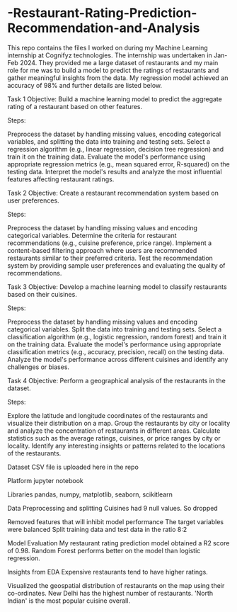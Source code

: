 # -Restaurant-Rating-Prediction-Recommendation-and-Analysis

This repo contains the files I worked on during my Machine Learning internship at Cognifyz technologies. The internship was undertaken in Jan-Feb 2024. They provided me a large dataset of restaurants and my main role for me was to build a model to predict the ratings of restaurants and gather meaningful insights from the data. My regression model achieved an accuracy of 98% and further details are listed below.

Task 1
Objective: Build a machine learning model to predict the aggregate rating of a restaurant based on other features.

Steps:

Preprocess the dataset by handling missing values, encoding categorical variables, and splitting the data into training and testing sets.
Select a regression algorithm (e.g., linear regression, decision tree regression) and train it on the training data.
Evaluate the model's performance using appropriate regression metrics (e.g., mean squared error, R-squared) on the testing data.
Interpret the model's results and analyze the most influential features affecting restaurant ratings.

Task 2
Objective: Create a restaurant recommendation system based on user preferences.

Steps:

Preprocess the dataset by handling missing values and encoding categorical variables.
Determine the criteria for restaurant recommendations (e.g., cuisine preference, price range).
Implement a content-based filtering approach where users are recommended restaurants similar to their preferred criteria.
Test the recommendation system by providing sample user preferences and evaluating the quality of recommendations.

Task 3
Objective: Develop a machine learning model to classify restaurants based on their cuisines.

Steps:

Preprocess the dataset by handling missing values and encoding categorical variables.
Split the data into training and testing sets.
Select a classification algorithm (e.g., logistic regression, random forest) and train it on the training data.
Evaluate the model's performance using appropriate classification metrics (e.g., accuracy, precision, recall) on the testing data.
Analyze the model's performance across different cuisines and identify any challenges or biases.

Task 4
Objective: Perform a geographical analysis of the restaurants in the dataset.

Steps:

Explore the latitude and longitude coordinates of the restaurants and visualize their distribution on a map.
Group the restaurants by city or locality and analyze the concentration of restaurants in different areas.
Calculate statistics such as the average ratings, cuisines, or price ranges by city or locality.
Identify any interesting insights or patterns related to the locations of the restaurants.

Dataset
CSV file is uploaded here in the repo

Platform
jupyter notebook

Libraries
pandas, numpy, matplotlib, seaborn, scikitlearn

Data Preprocessing and splitting
Cuisines had 9 null values. So dropped

Removed features that will inhibit model performance
The target variables were balanced
Split training data and test data in the ratio 8:2

Model Evaluation
My restaurant rating prediction model obtained a R2 score of 0.98.
Random Forest performs better on the model than logistic regression.

Insights from EDA
Expensive restaurants tend to have higher ratings.

Visualized the geospatial distribution of restaurants on the map using their co-ordinates.
New Delhi has the highest number of restaurants.
'North Indian' is the most popular cuisine overall.
